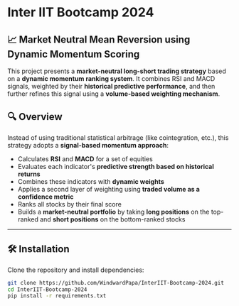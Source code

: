 # Inter IIT Bootcamp 2024
## 📈 Market Neutral Mean Reversion using Dynamic Momentum Scoring

This project presents a **market-neutral long-short trading strategy** based on a **dynamic momentum ranking system**. It combines RSI and MACD signals, weighted by their **historical predictive performance**, and then further refines this signal using a **volume-based weighting mechanism**.

## 🔍 Overview

Instead of using traditional statistical arbitrage (like cointegration, etc.), this strategy adopts a **signal-based momentum approach**:

- Calculates **RSI** and **MACD** for a set of equities
- Evaluates each indicator's **predictive strength based on historical returns**
- Combines these indicators with **dynamic weights**
- Applies a second layer of weighting using **traded volume as a confidence metric**
- Ranks all stocks by their final score
- Builds a **market-neutral portfolio** by taking **long positions** on the top-ranked and **short positions** on the bottom-ranked stocks

---

## 🛠️ Installation

Clone the repository and install dependencies:

```bash
git clone https://github.com/WindwardPapa/InterIIT-Bootcamp-2024.git
cd InterIIT-Bootcamp-2024
pip install -r requirements.txt
